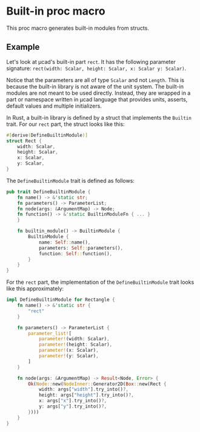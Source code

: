 # Built-in proc macro

This proc macro generates built-in modules from structs.

## Example

Let's look at µcad's built-in part `rect`.
It has the following parameter signature: `rect(width: Scalar, height: Scalar, x: Scalar y: Scalar)`.

Notice that the parameters are all of type `Scalar` and not `Length`.
This is because the built-in library is not aware of the unit system.
The built-in modules are not meant to be used directly.
Instead, they are wrapped in a part or namespace written in µcad language that provides units, asserts, default values and multiple initializers.

In Rust, a built-in library is defined by a struct that implements the `Builtin` trait.
For our `rect` part, the struct looks like this:

```rust
#[derive(DefineBuiltinModule)]
struct Rect {
    width: Scalar,
    height: Scalar,
    x: Scalar,
    y: Scalar,
}
```

The `DefineBuiltinModule` trait is defined as follows:

```rust
pub trait DefineBuiltinModule {
    fn name() -> &'static str;
    fn parameters() -> ParameterList;
    fn node(args: &ArgumentMap) -> Node;
    fn function() -> &'static BuiltinModuleFn { ... }
    }

    fn builtin_module() -> BuiltinModule {
        BuiltinModule {
            name: Self::name(),
            parameters: Self::parameters(),
            function: Self::function(),
        }
    }
}
```

For the `rect` part, the implementation of the `DefineBuiltinModule` trait looks like this approximately:

```rust
impl DefineBuiltinModule for Rectangle {
    fn name() -> &'static str {
        "rect"
    }

    fn parameters() -> ParameterList {
        parameter_list![
            parameter!(width: Scalar),
            parameter!(height: Scalar),
            parameter!(x: Scalar),
            parameter!(y: Scalar),
        ]
    }

    fn node(args: &ArgumentMap) -> Result<Node, Error> {
        Ok(Node::new(NodeInner::Generator2D(Box::new(Rect {
            width: args["width"].try_into()?,
            height: args["height"].try_into()?,
            x: args["x"].try_into()?,
            y: args["y"].try_into()?,
        })))
    }
}
```
